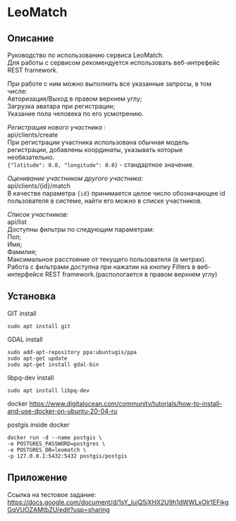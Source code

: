 # LeoMatch

## Описание
Руководство по использованию сервиса LeoMatch.  
Для работы с сервисом рекомендуется использовать веб-интрефейс REST framework.  

При работе с ним можно выполнить все указанные запросы, в том числе:    
Авторизация/Выход в правом верхнем углу;  
Загрузка аватара при регистрации;  
Указание пола человека по его усмотрению.  

*Регистрация нового участника :*  
api/clients/create  
При регистрации участника использована обычная модель регистрации, добавлены координаты, указывать которые необязательно.  
`{"latitude": 0.0, "longitude": 0.0}` - стандартное значение.  

*Оценивание участником другого участника:*    
api/clients/{id}/match  
В качестве параметра `{id}` принимается целое число обозначающее id пользователя в системе, найти его можно в списке участников.  

*Список участников:*     
api/list      
Доступны фильтры по следующим параметрам:    
Пол;  
Имя;  
Фамилия;  
Максимальное расстояние от текущего пользователя (в метрах).  
Работа с фильтрами доступна при нажатии на кнопку Filters в веб-интерфейсе REST framework.(распологается в правом верхнем углу)  
## Установка
GIT install
```
sudo apt install git
```

GDAL install
```
sudo add-apt-repository ppa:ubuntugis/ppa
sudo apt-get update
sudo apt-get install gdal-bin
```

libpq-dev install
```
sudo apt install libpq-dev
```

docker
https://www.digitalocean.com/community/tutorials/how-to-install-and-use-docker-on-ubuntu-20-04-ru

postgis inside docker

```
docker run -d --name postgis \
-e POSTGRES_PASSWORD=postgres \
-e POSTGRES_DB=leomatch \
-p 127.0.0.1:5432:5432 postgis/postgis
```

## Приложение
Ссылка на тестовое задание: https://docs.google.com/document/d/1sY_IujQ5jXHX2U9h1dWWLxOlr1EFjkgGqVUOZAMtbZU/edit?usp=sharing
